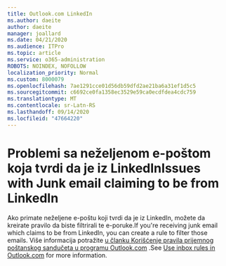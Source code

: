 ```yaml
---
title: Outlook.com LinkedIn
ms.author: daeite
author: daeite
manager: joallard
ms.date: 04/21/2020
ms.audience: ITPro
ms.topic: article
ms.service: o365-administration
ROBOTS: NOINDEX, NOFOLLOW
localization_priority: Normal
ms.custom: 8000079
ms.openlocfilehash: 7ae1291cce01d56db59dfd2ae21ba6a31ef1d5c5
ms.sourcegitcommit: c6692ce0fa1358ec3529e59ca0ecdfdea4cdc759
ms.translationtype: MT
ms.contentlocale: sr-Latn-RS
ms.lasthandoff: 09/14/2020
ms.locfileid: "47664220"
---
```

# <a name="issues-with-junk-email-claiming-to-be-from-linkedin"></a><span data-ttu-id="2a5d1-102">Problemi sa neželjenom e-poštom koja tvrdi da je iz LinkedIn</span><span class="sxs-lookup"><span data-stu-id="2a5d1-102">Issues with Junk email claiming to be from LinkedIn</span></span>

<span data-ttu-id="2a5d1-103">Ako primate neželjene e-poštu koji tvrdi da je iz LinkedIn, možete da kreirate pravilo da biste filtrirali te e-poruke.</span><span class="sxs-lookup"><span data-stu-id="2a5d1-103">If you're receiving junk email which claims to be from LinkedIn, you can create a rule to filter those emails.</span></span>
<span data-ttu-id="2a5d1-104">Više informacija potražite [u članku Korišćenje pravila prijemnog poštanskog sandučeta u programu Outlook.com](https://aka.ms/OutlookComInboxRules) .</span><span class="sxs-lookup"><span data-stu-id="2a5d1-104">See [Use inbox rules in Outlook.com](https://aka.ms/OutlookComInboxRules) for more information.</span></span>


